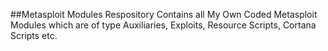 ##Metasploit Modules Respository Contains all My Own Coded Metasploit Modules which are of type Auxiliaries, Exploits, Resource Scripts, Cortana Scripts etc.

